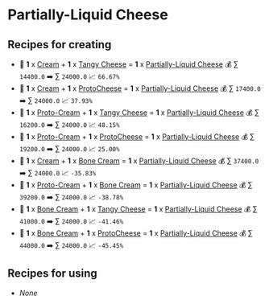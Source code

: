 # Partially-Liquid Cheese

## Recipes for creating

* 🍳 **1** x [Cream](<Cream.md>) + **1** x [Tangy Cheese](<Tangy Cheese.md>) = **1** x [Partially-Liquid Cheese](<Partially-Liquid Cheese.md>) 💰 ∑ `14400.0` ➡️ ∑ `24000.0` 📈 `66.67%`
* 🍳 **1** x [Cream](<Cream.md>) + **1** x [ProtoCheese](<ProtoCheese.md>) = **1** x [Partially-Liquid Cheese](<Partially-Liquid Cheese.md>) 💰 ∑ `17400.0` ➡️ ∑ `24000.0` 📈 `37.93%`
* 🍳 **1** x [Proto-Cream](<Proto-Cream.md>) + **1** x [Tangy Cheese](<Tangy Cheese.md>) = **1** x [Partially-Liquid Cheese](<Partially-Liquid Cheese.md>) 💰 ∑ `16200.0` ➡️ ∑ `24000.0` 📈 `48.15%`
* 🍳 **1** x [Proto-Cream](<Proto-Cream.md>) + **1** x [ProtoCheese](<ProtoCheese.md>) = **1** x [Partially-Liquid Cheese](<Partially-Liquid Cheese.md>) 💰 ∑ `19200.0` ➡️ ∑ `24000.0` 📈 `25.00%`
* 🍳 **1** x [Cream](<Cream.md>) + **1** x [Bone Cream](<Bone Cream.md>) = **1** x [Partially-Liquid Cheese](<Partially-Liquid Cheese.md>) 💰 ∑ `37400.0` ➡️ ∑ `24000.0` 📈 `-35.83%`
* 🍳 **1** x [Proto-Cream](<Proto-Cream.md>) + **1** x [Bone Cream](<Bone Cream.md>) = **1** x [Partially-Liquid Cheese](<Partially-Liquid Cheese.md>) 💰 ∑ `39200.0` ➡️ ∑ `24000.0` 📈 `-38.78%`
* 🍳 **1** x [Bone Cream](<Bone Cream.md>) + **1** x [Tangy Cheese](<Tangy Cheese.md>) = **1** x [Partially-Liquid Cheese](<Partially-Liquid Cheese.md>) 💰 ∑ `41000.0` ➡️ ∑ `24000.0` 📈 `-41.46%`
* 🍳 **1** x [Bone Cream](<Bone Cream.md>) + **1** x [ProtoCheese](<ProtoCheese.md>) = **1** x [Partially-Liquid Cheese](<Partially-Liquid Cheese.md>) 💰 ∑ `44000.0` ➡️ ∑ `24000.0` 📈 `-45.45%`


## Recipes for using

* _None_

